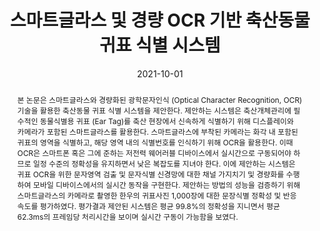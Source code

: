 ---
title: "스마트글라스 및 경량 OCR 기반 축산동물 귀표 식별 시스템"
collection: publications
permalink: /publication/2021-dc6
date: 2021-10-01
venue: '제2회 한국 인공지능 학술대회'
paperurl: 'https://www.manuscriptlink.com/society/kics/conference/koreaai2021/programBook/presentation/pdf/oral/0181'
pubtype: 'domestic_conference'
# just display our icon symbols
link: 'https://www.manuscriptlink.com/society/kics/conference/koreaai2021/programBook/presentation/pdf/oral/0181'
# code: ' '
# github: ' '
citation: '전광명, 류인철, 김누리, 임채준, <strong>오영우</strong>, 전찬준, 최우열. &quot;스마트글라스 및 경량 OCR 기반 축산동물 귀표 식별 시스템.&quot; <i>제2회 한국 인공지능 학술대회</i>, 제주, 대한민국, 2021.09.29 - 10.01. (<u>Status: Presented on 2021.10.01.</u>)'
excerpt_separator: ""
abstract: 본 논문은 스마트글라스와 경량화된 광학문자인식 (Optical Character Recognition, OCR) 기술을 활용한 축산동물 귀표 식별 시스템을 제안한다. 제안하는 시스템은 축산개체관리에 필수적인 동물식별용 귀표 (Ear Tag)를 축산 현장에서 신속하게 식별하기 위해 디스플레이와 카메라가 포함된 스마트글라스를 활용한다. 스마트글라스에 부착된 카메라는 화각 내 포함된 귀표의 영역을 식별하고, 해당 영역 내의 식별번호를 인식하기 위해 OCR을 활용한다. 이때 OCR은 스마트폰 혹은 그에 준하는 저전력 웨어러블 디바이스에서 실시간으로 구동되어야 하므로 일정 수준의 정확성을 유지하면서 낮은 복잡도를 지녀야 한다. 이에 제안하는 시스템은 귀표 OCR을 위한 문자영역 검출 및 문자식별 신경망에 대한 채널 가지치기 및 경량화를 수행하여 모바일 디바이스에서의 실시간 동작을 구현한다. 제안하는 방법의 성능을 검증하기 위해 스마트글라스의 카메라로 촬영한 한우의 귀표사진 1,000장에 대한 문장식별 정확성 및 반응 속도를 평가하였다. 평가결과 제안된 시스템은 평균 99.8%의 정확성을 지니면서 평균 62.3ms의 프레임당 처리시간을 보이며 실시간 구동이 가능함을 보였다.
---
